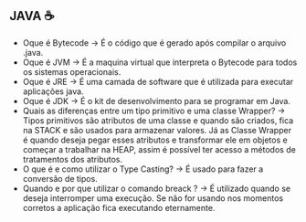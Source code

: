 ## JAVA :coffee:

- Oque é Bytecode -> É o código que é gerado após compilar o arquivo .java.
- Oque é JVM -> É a maquina virtual que interpreta o Bytecode para todos os sistemas operacionais.
- Oque é JRE -> É uma camada de software que é utilizada para executar aplicações java.
- Oque é JDK -> É o kit de desenvolvimento para se programar em Java.
- Quais as diferenças entre um tipo primitivo e uma classe Wrapper? -> Tipos primitivos são atributos de uma classe e quando são criados, fica na STACK e são usados para armazenar valores. Já as Classe Wrapper é quando deseja pegar esses atributos e transformar ele em objetos e começar a trabalhar na HEAP, assim é possível ter acesso a métodos de tratamentos dos atributos.
- O que é e como utilizar o Type Casting? -> É usado para fazer a conversão de tipos.
- Quando e por que utilizar o comando breack ? -> É utilizado quando se deseja interromper uma execução. Se não for usando nos momentos corretos a aplicação fica executando eternamente. 

​	